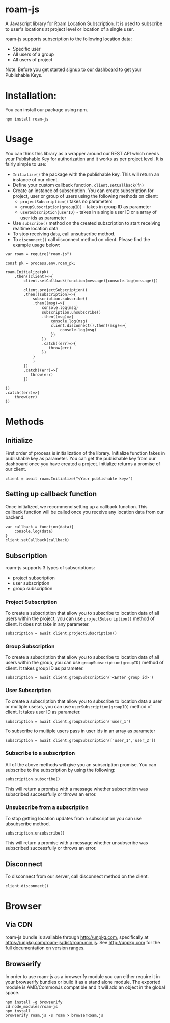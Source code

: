 # roam-js

A Javascript library for Roam Location Subscription. It is used to subscribe to user's locations at project level or location of a single user.

roam-js supports subscription to the following location data:
- Specific user 
- All users of a group
- All users of project

Note: Before you get started [signup to our dashboard](https://roam.ai/) to get your Publishable Keys.

# Installation:
You can install our package using npm.
```
npm install roam-js
```

# Usage
You can think this library as a wrapper around our REST API which needs your Publishable Key for authorization and it works as per project level. It is fairly simple to use:
- `Initialize()` the package with the publishable key. This will return an instance of our client.
- Define your custom callback function. `client.setCallback(fn)`
- Create an instance of subscription. You can create subscription for project, user or group of users using the following methods on client:
    + `projectSubscription()` takes no parameters
    + `groupSubscription(greoupID)` - takes in group ID as parameter
    + `userSubscription(userID)` - takes in a single user ID or a array of user ids as parameter
- Use `subscribe()` method on the created subscription to start receiving realtime location data
- To stop receiving data, call unsubscribe method. 
- To `disconnect()` call disconnect method on client.
Please find the example usage below:
```
var roam = require("roam-js")

const pk = process.env.roam_pk;

roam.Initialize(pk)
    .then((client)=>{
        client.setCallback(function(message){console.log(message)})
        
        client.projectSubscription()
        .then((subscription)=>{
            subscription.subscribe()
            .then((msg)=>{
                console.log(msg)
                subscription.unsubscribe()
                .then((msg)=>{
                    console.log(msg)
                    client.disconnect().then((msg)=>{
                        console.log(msg)
                    })
                })
                .catch((err)=>{
                   throw(err)
                })
            }
            )
        })
        .catch((err)=>{
           throw(err)
        })
        
})
.catch((err)=>{
    throw(err)
})
```

# Methods

## Initialize
First order of process is initialization of the library.
Initialize function takes in publishable key as parameter. You can get the publishable key from our dashboard once you have created a project.
Initialize returns a promise of our client.  

```
client = await roam.Initialize("<Your publishable key>")
```

## Setting up callback function
Once initialized, we recommend setting up a callback function. This callback function will be called once you receive any location data from our backend.
```
var callback = function(data){
    console.log(data)
}
client.setCallback(callback)
```

## Subscription
roam-js supports 3 types of subscriptions:
 - project subscription
 - user subscription
 - group subscription

### Project Subscription
To create a subscription that allow you to subscribe to location data of all users within the project, you can use `projectSubscription()` method of client. It does not take in any parameter.
```
subscription = await client.projectSubscription()
```

### Group Subscription
To create a subscription that allow you to subscribe to location data of all users within the group, you can use `groupSubscription(groupID)` method of client. It takes group ID as parameter.
```
subscription = await client.groupSubscription('<Enter group id>')
```

### User Subscription
To create a subscription that allow you to subscribe to location data a user or multiple usesrs, you can use `userSubscription(groupID)` method of client. It takes user ID as parameter. 
```
subscription = await client.groupSubscription('user_1')
```
To subscribe to multiple users pass in user ids in an array as parameter
```
subscription = await client.groupSubscription(['user_1','user_2'])
```
### Subscribe to a subscription
All of the above methods will give you an subscription promise. You can subscribe to the subscription by using the following:
```
subscription.subscribe()
```
This will return a promise with a message whether subscription was subscribed successfully or throws an error.

### Unsubscribe from a subscription
To stop getting location updates from a subscription you can use ubsubscribe method.
```
subscription.unsubscribe()
```
This will return a promise with a message whether unsubscribe was subscribed successfully or throws an error.

## Disconnect
To disconnect from our server, call disconnect method on the client.
```
client.disconnect()
```

# Browser
## Via CDN
roam-js bundle is available through http://unpkg.com, specifically at https://unpkg.com/roam-js/dist/roam.min.js. See http://unpkg.com for the full documentation on version ranges.

## Browserify
In order to use roam-js as a browserify module you can either require it in your browserify bundles or build it as a stand alone module. The exported module is AMD/CommonJs compatible and it will add an object in the global space.
```
npm install -g browserify
cd node_modules/roam-js
npm install .
browserify roam.js -s roam > browserRoam.js
```

